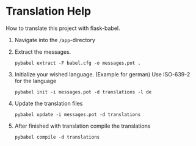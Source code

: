 # Translation Help

How to translate this project with flask-babel.


1. Navigate into the `/app`-directory


2. Extract the messages.

    ```shell
    pybabel extract -F babel.cfg -o messages.pot .
    ```


3. Initialize your wished language. (Example for german)
Use ISO-639-2 for the language
    ```shell
    pybabel init -i messages.pot -d translations -l de
    ```


4. Update the translation files
    ```shell
    pybabel update -i messages.pot -d translations
    ```


5. After finished with translation compile the translations
    ```shell
    pybabel compile -d translations
    ```
